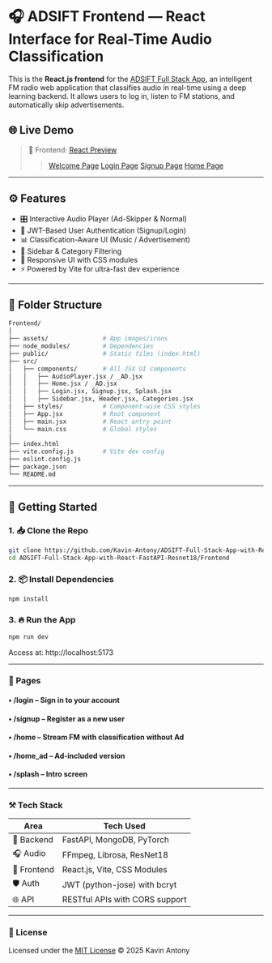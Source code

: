 # 🎧 ADSIFT Frontend — React Interface for Real-Time Audio Classification

This is the **React.js frontend** for the [ADSIFT Full Stack App](https://github.com/Kavin-Antony/ADSIFT-Full-Stack-App-with-React-FastAPI-Resnet18), an intelligent FM radio web application that classifies audio in real-time using a deep learning backend. It allows users to log in, listen to FM stations, and automatically skip advertisements.

## 🌐 Live Demo 

> 🔗 Frontend: [React Preview](https://kavin-antony.github.io/ADSIFT-Full-Stack-App-with-React-FastAPI-Resnet18/)
>> [Welcome Page](https://kavin-antony.github.io/ADSIFT-Full-Stack-App-with-React-FastAPI-Resnet18/)
>> [Login Page](https://kavin-antony.github.io/ADSIFT-Full-Stack-App-with-React-FastAPI-Resnet18/#/login)
>> [Signup Page](https://kavin-antony.github.io/ADSIFT-Full-Stack-App-with-React-FastAPI-Resnet18/#/signup)
>> [Home Page](https://kavin-antony.github.io/ADSIFT-Full-Stack-App-with-React-FastAPI-Resnet18/#/home-ad)

---

## ⚙️ Features

- 🎛️ Interactive Audio Player (Ad-Skipper & Normal)
- 🔐 JWT-Based User Authentication (Signup/Login)
- 📊 Classification-Aware UI (Music / Advertisement)
- 🧭 Sidebar & Category Filtering
- 🎨 Responsive UI with CSS modules
- ⚡ Powered by Vite for ultra-fast dev experience

---

## 📁 Folder Structure

```bash
Frontend/
│
├── assets/               # App images/icons
├── node_modules/         # Dependencies
├── public/               # Static files (index.html)
├── src/
│   ├── components/       # All JSX UI components
│   │   ├── AudioPlayer.jsx / _AD.jsx
│   │   ├── Home.jsx / _AD.jsx
│   │   ├── Login.jsx, Signup.jsx, Splash.jsx
│   │   ├── Sidebar.jsx, Header.jsx, Categories.jsx
│   ├── styles/           # Component-wise CSS styles
│   ├── App.jsx           # Root component
│   ├── main.jsx          # React entry point
│   └── main.css          # Global styles
│
├── index.html
├── vite.config.js        # Vite dev config
├── eslint.config.js
├── package.json
└── README.md
```

---

## 🚀 Getting Started

### 1. 📥 Clone the Repo

```bash
git clone https://github.com/Kavin-Antony/ADSIFT-Full-Stack-App-with-React-FastAPI-Resnet18.git
cd ADSIFT-Full-Stack-App-with-React-FastAPI-Resnet18/Frontend
```

### 2. 📦 Install Dependencies

```bash
npm install
```

### 3. 🔥 Run the App

```bash
npm run dev
```
Access at: http://localhost:5173

---

### 🧪 Pages
#### •	/login – Sign in to your account
#### •	/signup – Register as a new user
#### •	/home – Stream FM with classification without Ad
#### •	/home_ad – Ad-included version
#### •	/splash – Intro screen

---

### ⚒️ Tech Stack

| Area       | Tech Used                        |
|------------|----------------------------------|
| 🧠 Backend | FastAPI, MongoDB, PyTorch        |
| 🎧 Audio   | FFmpeg, Librosa, ResNet18        |
| 🧩 Frontend| React.js, Vite, CSS Modules      |
| 🛡️ Auth    | JWT (python-jose) with bcryt     |
| 🌐 API     | RESTful APIs with CORS support   |

---

### 📄 License

Licensed under the [MIT License](../LICENSE) © 2025 Kavin Antony
